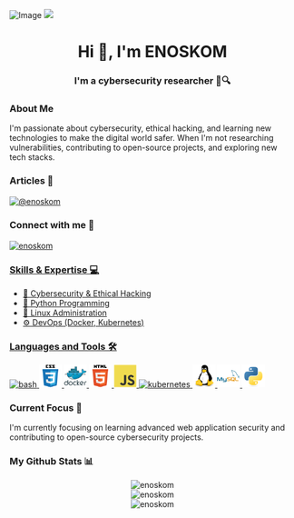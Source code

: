 ![Image](https://github.com/user-attachments/assets/86da11ea-3b0c-4619-a54b-5b4744492566)
![](https://komarev.com/ghpvc/?username=enoskom&color=red)

<h1 align="center">Hi 👋, I'm ENOSKOM</h1>
<h3 align="center">I'm a cybersecurity researcher 🔐🔍</h3>

<h3 align="left">About Me</h3>
<p align="left">
    I'm passionate about cybersecurity, ethical hacking, and learning new technologies to make the digital world safer.
    When I'm not researching vulnerabilities, contributing to open-source projects, and exploring new tech stacks.
</p>

<h3 align="left">Articles 📝</h3>
<a href="https://medium.com/@enoskom" target="blank">
    <img align="center" src="https://raw.githubusercontent.com/rahuldkjain/github-profile-readme-generator/master/src/images/icons/Social/medium.svg" alt="@enoskom" height="30" width="40" />
</a>

<h3 align="left">Connect with me 🤝</h3>
<p align="left">
    <a href="https://linkedin.com/in/enoskom" target="blank">
        <img align="center" src="https://raw.githubusercontent.com/rahuldkjain/github-profile-readme-generator/master/src/images/icons/Social/linked-in-alt.svg" alt="enoskom" height="30" width="40" />
</p>

<h3 align="left">Skills & Expertise 💻</h3>
<ul>
    <li>🔐 Cybersecurity & Ethical Hacking</li>
    <li>🐍 Python Programming</li>
    <li>🐧 Linux Administration</li>
    <li>⚙️ DevOps (Docker, Kubernetes)</li>
</ul>

<h3 align="left">Languages and Tools 🛠️</h3>
<p align="left">
    <a href="https://www.gnu.org/software/bash/" target="_blank" rel="noreferrer">
        <img src="https://www.vectorlogo.zone/logos/gnu_bash/gnu_bash-icon.svg" alt="bash" width="40" height="40"/>
    </a>
    <a href="https://www.w3schools.com/css/" target="_blank" rel="noreferrer">
        <img src="https://raw.githubusercontent.com/devicons/devicon/master/icons/css3/css3-original-wordmark.svg" alt="css3" width="40" height="40"/>
    </a>
    <a href="https://www.docker.com/" target="_blank" rel="noreferrer">
        <img src="https://raw.githubusercontent.com/devicons/devicon/master/icons/docker/docker-original-wordmark.svg" alt="docker" width="40" height="40"/>
    </a>
    <a href="https://www.w3.org/html/" target="_blank" rel="noreferrer">
        <img src="https://raw.githubusercontent.com/devicons/devicon/master/icons/html5/html5-original-wordmark.svg" alt="html5" width="40" height="40"/>
    </a>
    <a href="https://developer.mozilla.org/en-US/docs/Web/JavaScript" target="_blank" rel="noreferrer">
        <img src="https://raw.githubusercontent.com/devicons/devicon/master/icons/javascript/javascript-original.svg" alt="javascript" width="40" height="40"/>
    </a>
    <a href="https://kubernetes.io" target="_blank" rel="noreferrer">
        <img src="https://www.vectorlogo.zone/logos/kubernetes/kubernetes-icon.svg" alt="kubernetes" width="40" height="40"/>
    </a>
    <a href="https://www.linux.org/" target="_blank" rel="noreferrer">
        <img src="https://raw.githubusercontent.com/devicons/devicon/master/icons/linux/linux-original.svg" alt="linux" width="40" height="40"/>
    </a>
    <a href="https://www.mysql.com/" target="_blank" rel="noreferrer">
        <img src="https://raw.githubusercontent.com/devicons/devicon/master/icons/mysql/mysql-original-wordmark.svg" alt="mysql" width="40" height="40"/>
    </a>
    <a href="https://www.python.org" target="_blank" rel="noreferrer">
        <img src="https://raw.githubusercontent.com/devicons/devicon/master/icons/python/python-original.svg" alt="python" width="40" height="40"/>
    </a>
</p>

<h3 align="left">Current Focus 🎯</h3>
<p align="left">I'm currently focusing on learning advanced web application security and contributing to open-source cybersecurity projects.</p>

<h3 align="left">My Github Stats 📊</h3>

<div align="center">
    <img src="https://github-readme-stats.vercel.app/api/top-langs?username=enoskom&show_icons=true&locale=en&layout=compact&theme=radical" alt="enoskom" />
</div>

<div align="center">
    <img src="https://github-readme-stats.vercel.app/api?username=enoskom&show_icons=true&locale=en&theme=radical&count_private=true&hide_title=true" alt="enoskom" />
</div>

<div align="center">
    <img src="https://github-profile-summary-cards.vercel.app/api/cards/profile-details?username=enoskom&theme=radical" alt="enoskom" height="300" />
</div>


